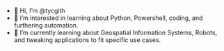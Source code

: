 - 👋 Hi, I’m @tycgith
- 👀 I’m interested in learning about Python, Powershell, coding, and furthering automation.
- 🌱 I’m currently learning about Geospatial Information Systems, Robots, and tweaking applications to fit specific use cases.


<!---
tycgith/tycgith is a ✨ special ✨ repository because its `README.md` (this file) appears on your GitHub profile.
You can click the Preview link to take a look at your changes.
--->
